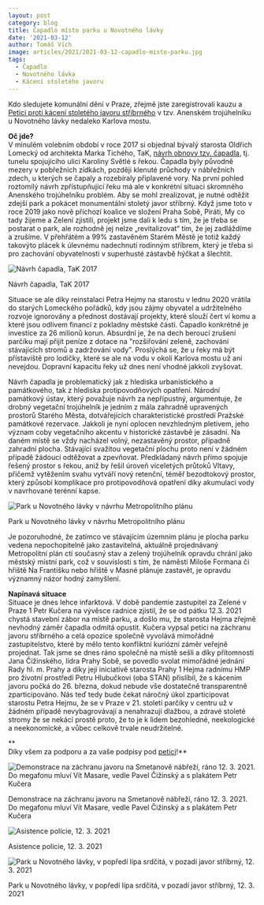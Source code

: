 ```yaml
---
layout: post
category: blog
title: Čapadlo místo parku u Novotného lávky
date: '2021-03-12'
author: Tomáš Vích
image: articles/2021/2021-03-12-capadlo-misto-parku.jpg
tags:
  - Čapadlo
  - Novotného lávka
  - Kácení stoletého javoru
---
```




Kdo sledujete komunální dění v Praze, zřejmě jste zaregistrovali kauzu a [Petici proti kácení stoletého javoru stříbrného](https://www.petice.com/petice_proti_kaceni_javoru_stibrneho__praha_1_u_karlovych_lazni) v tzv. Anenském trojúhelníku u Novotného lávky nedaleko Karlova mostu.  
 
  
**Oč jde?**  
V minulém volebním období v roce 2017 si objednal bývalý starosta Oldřich Lomecký od architekta Marka Tichého, TaK, [návrh obnovy tzv. čapadla](https://tak2002.cz/project/verejny-prostor-pri-ulici-karoliny-svetle/), tj. tunelu spojujícího ulici Karoliny Světlé s řekou. Čapadla byly původně mezery v pobřežních zídkách, později klenuté průchody v nábřežních zdech, u kterých se čapaly a rozebíraly připlavené vory. Na první pohled roztomilý návrh zpřístupňující řeku má ale v konkrétní situaci skromného Anenského trojúhelníku problém. Aby se mohl zrealizovat, je nutné odtěžit zdejší park a pokácet monumentální stoletý javor stříbrný. Když jsme toto v roce 2019 jako nově příchozí koalice ve složení Praha Sobě, Piráti, My co tady žijeme a Zelení zjistili, projekt jsme dali k ledu s tím, že je třeba se postarat o park, ale rozhodně jej nelze „revitalizovat“ tím, že jej zadláždíme a zrušíme. V přehřátém a 99% zastavěném Starém Městě je totiž každý takovýto plácek k úlevnému nadechnutí rodinným stříbrem, který je třeba si pro zachování obyvatelnosti v superhusté zástavbě hýčkat a šlechtit.  

![Návrh čapadla, TaK 2017](https://blog.aktualne.cz/media/658/20210312-01-42-verejny-prostor-pred-jd-viz-2-bez-t.jpg%20649.jpg "Návrh čapadla, TaK 2017")

Návrh čapadla, TaK 2017

Situace se ale díky reinstalaci Petra Hejmy na starostu v lednu 2020 vrátila do starých Lomeckého pořádků, kdy jsou zájmy obyvatel a udržitelného rozvoje ignorovány a přednost dostávají projekty, které slouží čert ví komu a které jsou odlivem financí z pokladny městské části. Čapadlo konkrétně je investice za 26 milionů korun. Absurdní je, že na dech beroucí zrušení parčíku mají přijít peníze z dotace na "rozšiřování zeleně, zachování stávajících stromů a zadržování vody". Proslýchá se, že u řeky má být přístaviště pro lodičky, které se ale na vodu v okolí Karlova mostu už ani nevejdou. Dopravní kapacitu řeky už dnes není vhodné jakkoli zvyšovat.  
  
Návrh čapadla je problematický jak z hlediska urbanistického a památkového, tak z hlediska protipovodňových opatření. Národní památkový ústav, který považuje návrh za nepřípustný, argumentuje, že drobný vegetační trojúhelník je jedním z mála zahradně upravených prostorů Starého Města, dotvářejících charakteristické prostředí Pražské památkové rezervace. Jakkoli je nyní oplocen nevzhledným pletivem, jeho význam coby vegetačního akcentu v historické zástavbě je zásadní. Na daném místě se vždy nacházel volný, nezastavěný prostor, případně zahradní plocha. Stávající svažitou vegetační plochu proto není v žádném případě žádoucí odtěžovat a zpevňovat. Předkládaný návrh přímo spojuje řešený prostor s řekou, aniž by řešil úroveň víceletých průtoků Vltavy, přičemž vytěžením svahu vytváří nový retenční, téměř bezodtokový prostor, který způsobí komplikace pro protipovodňová opatření díky akumulaci vody v navrhované terénní kapse.  
  

![Park u Novotného lávky v návrhu Metropolitního plánu](https://blog.aktualne.cz/media/658/20210312-Anensk%C3%A1%20a%20649.jpg "Park u Novotného lávky v návrhu Metropolitního plánu")

Park u Novotného lávky v návrhu Metropolitního plánu

  
  
Je pozoruhodné, že zatímco ve stávajícím územním plánu je plocha parku vedena nepochopitelně jako zastavitelná, aktuálně projednávaný Metropolitní plán ctí současný stav a zelený trojúhelník opravdu chrání jako městský místní park, což v souvislosti s tím, že náměstí Miloše Formana či hřiště Na Františku nebo hřiště v Masné plánuje zastavět, je opravdu významný názor hodný zamyšlení.  
  
**Napínavá situace**  
Situace je dnes lehce infarktová. V době pandemie zastupitel za Zelené v Praze 1 Petr Kučera na vývěsce radnice zjistil, že se od pátku 12.3. 2021 chystá stavební zábor na místě parku, a došlo mu, že starosta Hejma zřejmě nevhodný záměr čapadla odmítá opustit. Kučera vypsal petici na záchranu javoru stříbrného a celá opozice společně vyvolává mimořádné zastupitelstvo, které by mělo tento konfliktní kuriózní záměr veřejně projednat. Tak jsme se dnes ráno společně na místě sešli a díky přítomnosti Jana Čižinského, lídra Prahy Sobě, se povedlo svolat mimořádné jednání Rady hl. m. Prahy a díky její iniciativě starosta Prahy 1 Hejma radnímu HMP pro životní prostředí Petru Hlubučkovi (oba STAN) přislíbil, že s kácením javoru počká do 26. března, dokud nebude vše dostatečně transparentně zparticipováno. Nás teď tedy bude čekat náročný úkol zparticipovat starostu Petra Hejmu, že se v Praze v 21. století parčíky v centru už v žádném případě nevybagrovávají a nenahrazují dlažbou, a zdravé stoleté stromy že se nekácí prostě proto, že to je k lidem bezohledné, neekologické a neekonomické, a vůbec celkově trvale neudržitelné.  
  
**  
Díky všem za podporu a za vaše podpisy pod  [petici](https://www.petice.com/petice_proti_kaceni_javoru_stibrneho__praha_1_u_karlovych_lazni)!**  
  
  
  

![Demonstrace na záchranu javoru na Smetanově nábřeží, ráno 12. 3. 2021. Do megafonu mluví Vít Masare, vedle Pavel Čižinský a s plakátem Petr Kučera](https://blog.aktualne.cz/media/658/20210312-IMG_20210312_082602.jpg%20a%20649.jpg "Demonstrace na záchranu javoru na Smetanově nábřeží, ráno 12. 3. 2021. Do megafonu mluví Vít Masare, vedle Pavel Čižinský a s plakátem Petr Kučera")

Demonstrace na záchranu javoru na Smetanově nábřeží, ráno 12. 3. 2021. Do megafonu mluví Vít Masare, vedle Pavel Čižinský a s plakátem Petr Kučera

  

![Asistence policie, 12. 3. 2021](https://blog.aktualne.cz/media/658/20210312-IMG_20210312_102805.jpg%20a.jpg%20649.jpg "Asistence policie, 12. 3. 2021")

Asistence policie, 12. 3. 2021

![Park u Novotného lávky, v popředí lípa srdčitá, v pozadí javor stříbrný, 12. 3. 2021](https://blog.aktualne.cz/media/658/20210312-Anensk%C3%BD%20troj%C3%BAheln%C3%ADk%20park.jpg "Park u Novotného lávky, v popředí lípa srdčitá, v pozadí javor stříbrný, 12. 3. 2021")

Park u Novotného lávky, v popředí lípa srdčitá, v pozadí javor stříbrný, 12. 3. 2021
